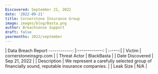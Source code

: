 ```yaml
---
Discovered: September 21, 2022
date: '2022-09-21'
title: Cornerstone Insurance Group
image: images/blog/Basta.png
author: Breachsense Support
draft: false
yearmonths: 2022/september
---
```



| Data Breach Report
------------:     |:-------------:    | :-----:|
| Victim      | cornerstoneinsgrp.com      | 
| Threat Actor      | BlackBasta      | 
| Date Discovered      | Sep 21, 2022      | 
| Description      | We represent a carefully selected group of financially sound, reputable insurance companies.      | 
| Leak Size      | N/A      | 

